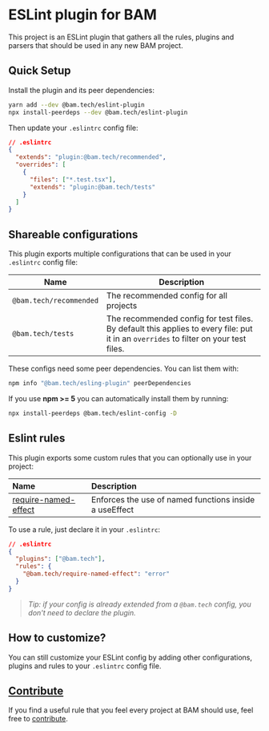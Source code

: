 # ESLint plugin for BAM

This project is an ESLint plugin that gathers all the rules, plugins and parsers that should be used in any new BAM project.

## Quick Setup

Install the plugin and its peer dependencies:

```bash
yarn add --dev @bam.tech/eslint-plugin
npx install-peerdeps --dev @bam.tech/eslint-plugin
```

Then update your `.eslintrc` config file:

```json
// .eslintrc
{
  "extends": "plugin:@bam.tech/recommended",
  "overrides": [
    {
      "files": ["*.test.tsx"],
      "extends": "plugin:@bam.tech/tests"
    }
  ]
}
```

## Shareable configurations

This plugin exports multiple configurations that can be used in your `.eslintrc` config file:

| Name                    | Description                                                                                                                          |
| ----------------------- | ------------------------------------------------------------------------------------------------------------------------------------ |
| `@bam.tech/recommended` | The recommended config for all projects                                                                                              |
| `@bam.tech/tests`       | The recommended config for test files. By default this applies to every file: put it in an `overrides` to filter on your test files. |

These configs need some peer dependencies. You can list them with:

```bash
npm info "@bam.tech/esling-plugin" peerDependencies
```

If you use **npm >= 5** you can automatically install them by running:

```bash
npx install-peerdeps @bam.tech/eslint-config -D
```

## Eslint rules

This plugin exports some custom rules that you can optionally use in your project:

<!-- begin auto-generated rules list -->

| Name                                                       | Description                                            |
| :--------------------------------------------------------- | :----------------------------------------------------- |
| [require-named-effect](docs/rules/require-named-effect.md) | Enforces the use of named functions inside a useEffect |

<!-- end auto-generated rules list -->

To use a rule, just declare it in your `.eslintrc`:

```json
// .eslintrc
{
  "plugins": ["@bam.tech"],
  "rules": {
    "@bam.tech/require-named-effect": "error"
  }
}
```

> _Tip: if your config is already extended from a `@bam.tech` config, you don't need to declare the plugin._

## How to customize?

You can still customize your ESLint config by adding other configurations, plugins and rules to your `.eslintrc` config file.

## [Contribute](./CONTRIBUTING.md)

If you find a useful rule that you feel every project at BAM should use, feel free to [contribute](./CONTRIBUTING.md).
